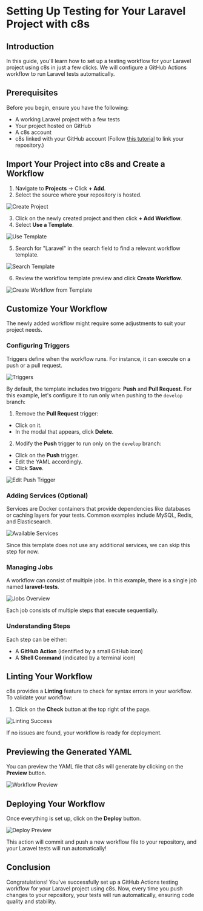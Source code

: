 # Setting Up Testing for Your Laravel Project with c8s

## Introduction

In this guide, you'll learn how to set up a testing workflow for your Laravel project using c8s in just a few clicks. We will configure a GitHub Actions workflow to run Laravel tests automatically.

## Prerequisites

Before you begin, ensure you have the following:

- A working Laravel project with a few tests
- Your project hosted on GitHub
- A c8s account
- c8s linked with your GitHub account (Follow [this tutorial](Create-a-new-source.md) to link your repository.)

## Import Your Project into c8s and Create a Workflow

1. Navigate to **Projects** -> Click **+ Add**.
2. Select the source where your repository is hosted.

![Create Project](./assets/set-up-testing-for-laravel-project/laravel-art-create-project.png)

3. Click on the newly created project and then click **+ Add Workflow**.
4. Select **Use a Template**.

![Use Template](./assets/set-up-testing-for-laravel-project/laravel-art-use-template.png)

5. Search for "Laravel" in the search field to find a relevant workflow template.

![Search Template](./assets/set-up-testing-for-laravel-project/laravel-art-search-template.png)

6. Review the workflow template preview and click **Create Workflow**.

![Create Workflow from Template](./assets/set-up-testing-for-laravel-project/laravel-art-create-workflow-from-template.png)

## Customize Your Workflow

The newly added workflow might require some adjustments to suit your project needs.

### Configuring Triggers

Triggers define when the workflow runs. For instance, it can execute on a push or a pull request.

![Triggers](./assets/set-up-testing-for-laravel-project/laravel_art_triggers_before.png)

By default, the template includes two triggers: **Push** and **Pull Request**. For this example, let's configure it to run only when pushing to the `develop` branch:

1. Remove the **Pull Request** trigger:
  - Click on it.
  - In the modal that appears, click **Delete**.
2. Modify the **Push** trigger to run only on the `develop` branch:
  - Click on the **Push** trigger.
  - Edit the YAML accordingly.
  - Click **Save**.

![Edit Push Trigger](./assets/set-up-testing-for-laravel-project/laravel_art_edit_push_trigger.png)

### Adding Services (Optional)

Services are Docker containers that provide dependencies like databases or caching layers for your tests. Common examples include MySQL, Redis, and Elasticsearch.

![Available Services](./assets/set-up-testing-for-laravel-project/laravel_art_available_services.png)

Since this template does not use any additional services, we can skip this step for now.

### Managing Jobs

A workflow can consist of multiple jobs. In this example, there is a single job named **laravel-tests**.

![Jobs Overview](./assets/set-up-testing-for-laravel-project/laravel-art-jobs-overview.png)

Each job consists of multiple steps that execute sequentially.

### Understanding Steps

Each step can be either:
- A **GitHub Action** (identified by a small GitHub icon)
- A **Shell Command** (indicated by a terminal icon)

## Linting Your Workflow

c8s provides a **Linting** feature to check for syntax errors in your workflow. To validate your workflow:

1. Click on the **Check** button at the top right of the page.

![Linting Success](./assets/set-up-testing-for-laravel-project/laravel_art_lint_success_modal.png)

If no issues are found, your workflow is ready for deployment.

## Previewing the Generated YAML

You can preview the YAML file that c8s will generate by clicking on the **Preview** button.

![Workflow Preview](./assets/set-up-testing-for-laravel-project/laravel_art_workflow_preview.png)

## Deploying Your Workflow

Once everything is set up, click on the **Deploy** button.

![Deploy Preview](./assets/set-up-testing-for-laravel-project/laravel_art_deploy_preview.png)

This action will commit and push a new workflow file to your repository, and your Laravel tests will run automatically!

## Conclusion

Congratulations! You've successfully set up a GitHub Actions testing workflow for your Laravel project using c8s. Now, every time you push changes to your repository, your tests will run automatically, ensuring code quality and stability.